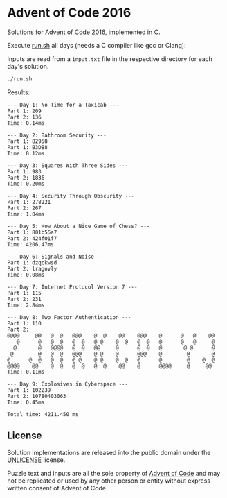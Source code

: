 # Advent of Code 2016

Solutions for Advent of Code 2016, implemented in C.

Execute [run.sh](run.sh) all days (needs a C compiler like gcc or Clang):

Inputs are read from a `input.txt` file in the respective directory for each day's solution.

```sh 
./run.sh 
```

Results:

```
--- Day 1: No Time for a Taxicab ---
Part 1: 209
Part 2: 136
Time: 0.14ms

--- Day 2: Bathroom Security ---
Part 1: 82958
Part 1: B3DB8
Time: 0.12ms

--- Day 3: Squares With Three Sides ---
Part 1: 983
Part 2: 1836
Time: 0.20ms

--- Day 4: Security Through Obscurity ---
Part 1: 278221
Part 2: 267
Time: 1.04ms

--- Day 5: How About a Nice Game of Chess? ---
Part 1: 801b56a7
Part 2: 424f01f7
Time: 4206.47ms

--- Day 6: Signals and Noise ---
Part 1: dzqckwsd
Part 2: lragovly
Time: 0.08ms

--- Day 7: Internet Protocol Version 7 ---
Part 1: 115
Part 2: 231
Time: 2.84ms

--- Day 8: Two Factor Authentication ---
Part 1: 110
Part 2:
@@@@     @@   @  @   @@@    @  @    @@    @@@    @      @   @    @@
   @      @   @  @   @  @   @ @    @  @   @  @   @      @   @     @
  @       @   @@@@   @  @   @@     @      @  @   @       @ @      @
 @        @   @  @   @@@    @ @    @      @@@    @        @       @
@      @  @   @  @   @ @    @ @    @  @   @      @        @    @  @
@@@@    @@    @  @   @  @   @  @    @@    @      @@@@     @     @@
Time: 0.11ms

--- Day 9: Explosives in Cyberspace ---
Part 1: 102239
Part 2: 10780403063
Time: 0.45ms

Total time: 4211.450 ms
```

## License

Solution implementations are released into the public domain under the [UNLICENSE](/UNLICENSE) license.

Puzzle text and inputs are all the sole property of [Advent of Code](https://adventofcode.com/) and may not be replicated or used by any other person or entity without express written consent of Advent of Code.
